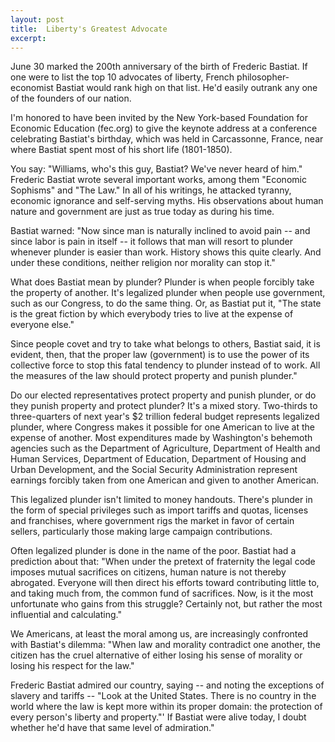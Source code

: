 ```yaml
---
layout: post
title:  Liberty's Greatest Advocate
excerpt:
---
```












June 30 marked the 200th anniversary of the birth of Frederic Bastiat. If one were to list the top 10 advocates of liberty, French philosopher-economist Bastiat would rank high on that list. He'd easily outrank any one of the founders of our nation.


I'm honored to have been invited by the New York-based Foundation for Economic Education (fec.org) to give the keynote address at a conference celebrating Bastiat's birthday, which was held in Carcassonne, France, near where Bastiat spent most of his short life (1801-1850).


You say: "Williams, who's this guy, Bastiat? We've never heard of him." Frederic Bastiat wrote several important works, among them "Economic Sophisms" and "The Law." In all of his writings, he attacked tyranny, economic ignorance and self-serving myths. His observations about human nature and government are just as true today as during his time.


Bastiat warned: "Now since man is naturally inclined to avoid pain -- and since labor is pain in itself -- it follows that man will resort to plunder whenever plunder is easier than work. History shows this quite clearly. And under these conditions, neither religion nor morality can stop it."


What does Bastiat mean by plunder? Plunder is when people forcibly take the property of another. It's legalized plunder when people use government, such as our Congress, to do the same thing. Or, as Bastiat put it, "The state is the great fiction by which everybody tries to live at the expense of everyone else."


Since people covet and try to take what belongs to others, Bastiat said, it is evident, then, that the proper law (government) is to use the power of its collective force to stop this fatal tendency to plunder instead of to work. All the measures of the law should protect property and punish plunder."


Do our elected representatives protect property and punish plunder, or do they punish property and protect plunder? It's a mixed story. Two-thirds to three-quarters of next year's $2 trillion federal budget represents legalized plunder, where Congress makes it possible for one American to live at the expense of another. Most expenditures made by Washington's behemoth agencies such as the Department of Agriculture, Department of Health and Human Services, Department of Education, Department of Housing and Urban Development, and the Social Security Administration represent earnings forcibly taken from one American and given to another American.


This legalized plunder isn't limited to money handouts. There's plunder in the form of special privileges such as import tariffs and quotas, licenses and franchises, where government rigs the market in favor of certain sellers, particularly those making large campaign contributions.


Often legalized plunder is done in the name of the poor. Bastiat had a prediction about that: "When under the pretext of fraternity the legal code imposes mutual sacrifices on citizens, human nature is not thereby abrogated. Everyone will then direct his efforts toward contributing little to, and taking much from, the common fund of sacrifices. Now, is it the most unfortunate who gains from this struggle? Certainly not, but rather the most influential and calculating."


We Americans, at least the moral among us, are increasingly confronted with Bastiat's dilemma: "When law and morality contradict one another, the citizen has the cruel alternative of either losing his sense of morality or losing his respect for the law."


Frederic Bastiat admired our country, saying -- and noting the exceptions of slavery and tariffs -- "Look at the United States. There is no country in the world where the law is kept more within its proper domain: the protection of every person's liberty and property."' If Bastiat were alive today, I doubt whether he'd have that same level of admiration."


